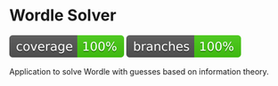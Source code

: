 # Wordle Solver

![Code Coverage Badge](https://github.com/valarao/wordle-solver/blob/main/.github/badges/jacoco.svg)
![Line Coverage Badge](https://github.com/valarao/wordle-solver/blob/main/.github/badges/branches.svg)

Application to solve Wordle with guesses based on information theory.
